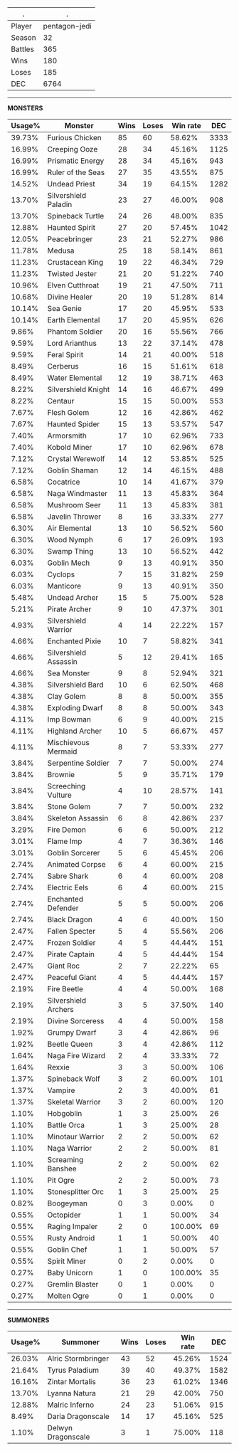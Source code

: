 .|.
|-|-
Player|pentagon-jedi
Season|32
Battles|365
Wins|180
Loses|185
DEC|6764

---
**MONSTERS**

Usage%|Monster|Wins|Loses|Win rate|DEC|
-|-|-|-|-|-|
39.73%|Furious Chicken|85|60|58.62%|3333|
16.99%|Creeping Ooze|28|34|45.16%|1125|
16.99%|Prismatic Energy|28|34|45.16%|943|
16.99%|Ruler of the Seas|27|35|43.55%|875|
14.52%|Undead Priest|34|19|64.15%|1282|
13.70%|Silvershield Paladin|23|27|46.00%|908|
13.70%|Spineback Turtle|24|26|48.00%|835|
12.88%|Haunted Spirit|27|20|57.45%|1042|
12.05%|Peacebringer|23|21|52.27%|986|
11.78%|Medusa|25|18|58.14%|861|
11.23%|Crustacean King|19|22|46.34%|729|
11.23%|Twisted Jester|21|20|51.22%|740|
10.96%|Elven Cutthroat|19|21|47.50%|711|
10.68%|Divine Healer|20|19|51.28%|814|
10.14%|Sea Genie|17|20|45.95%|533|
10.14%|Earth Elemental|17|20|45.95%|626|
9.86%|Phantom Soldier|20|16|55.56%|766|
9.59%|Lord Arianthus|13|22|37.14%|478|
9.59%|Feral Spirit|14|21|40.00%|518|
8.49%|Cerberus|16|15|51.61%|618|
8.49%|Water Elemental|12|19|38.71%|463|
8.22%|Silvershield Knight|14|16|46.67%|499|
8.22%|Centaur|15|15|50.00%|553|
7.67%|Flesh Golem|12|16|42.86%|462|
7.67%|Haunted Spider|15|13|53.57%|547|
7.40%|Armorsmith|17|10|62.96%|733|
7.40%|Kobold Miner|17|10|62.96%|678|
7.12%|Crystal Werewolf|14|12|53.85%|525|
7.12%|Goblin Shaman|12|14|46.15%|488|
6.58%|Cocatrice|10|14|41.67%|379|
6.58%|Naga Windmaster|11|13|45.83%|364|
6.58%|Mushroom Seer|11|13|45.83%|381|
6.58%|Javelin Thrower|8|16|33.33%|277|
6.30%|Air Elemental|13|10|56.52%|560|
6.30%|Wood Nymph|6|17|26.09%|193|
6.30%|Swamp Thing|13|10|56.52%|442|
6.03%|Goblin Mech|9|13|40.91%|350|
6.03%|Cyclops|7|15|31.82%|259|
6.03%|Manticore|9|13|40.91%|350|
5.48%|Undead Archer|15|5|75.00%|528|
5.21%|Pirate Archer|9|10|47.37%|301|
4.93%|Silvershield Warrior|4|14|22.22%|157|
4.66%|Enchanted Pixie|10|7|58.82%|341|
4.66%|Silvershield Assassin|5|12|29.41%|165|
4.66%|Sea Monster|9|8|52.94%|321|
4.38%|Silvershield Bard|10|6|62.50%|468|
4.38%|Clay Golem|8|8|50.00%|355|
4.38%|Exploding Dwarf|8|8|50.00%|343|
4.11%|Imp Bowman|6|9|40.00%|215|
4.11%|Highland Archer|10|5|66.67%|457|
4.11%|Mischievous Mermaid|8|7|53.33%|277|
3.84%|Serpentine Soldier|7|7|50.00%|274|
3.84%|Brownie|5|9|35.71%|179|
3.84%|Screeching Vulture|4|10|28.57%|141|
3.84%|Stone Golem|7|7|50.00%|232|
3.84%|Skeleton Assassin|6|8|42.86%|237|
3.29%|Fire Demon|6|6|50.00%|212|
3.01%|Flame Imp|4|7|36.36%|146|
3.01%|Goblin Sorcerer|5|6|45.45%|206|
2.74%|Animated Corpse|6|4|60.00%|215|
2.74%|Sabre Shark|6|4|60.00%|208|
2.74%|Electric Eels|6|4|60.00%|215|
2.74%|Enchanted Defender|5|5|50.00%|206|
2.74%|Black Dragon|4|6|40.00%|150|
2.47%|Fallen Specter|5|4|55.56%|206|
2.47%|Frozen Soldier|4|5|44.44%|151|
2.47%|Pirate Captain|4|5|44.44%|154|
2.47%|Giant Roc|2|7|22.22%|65|
2.47%|Peaceful Giant|4|5|44.44%|157|
2.19%|Fire Beetle|4|4|50.00%|168|
2.19%|Silvershield Archers|3|5|37.50%|140|
2.19%|Divine Sorceress|4|4|50.00%|158|
1.92%|Grumpy Dwarf|3|4|42.86%|96|
1.92%|Beetle Queen|3|4|42.86%|112|
1.64%|Naga Fire Wizard|2|4|33.33%|72|
1.64%|Rexxie|3|3|50.00%|106|
1.37%|Spineback Wolf|3|2|60.00%|101|
1.37%|Vampire|2|3|40.00%|61|
1.37%|Skeletal Warrior|3|2|60.00%|120|
1.10%|Hobgoblin|1|3|25.00%|26|
1.10%|Battle Orca|1|3|25.00%|28|
1.10%|Minotaur Warrior|2|2|50.00%|62|
1.10%|Naga Warrior|2|2|50.00%|81|
1.10%|Screaming Banshee|2|2|50.00%|62|
1.10%|Pit Ogre|2|2|50.00%|73|
1.10%|Stonesplitter Orc|1|3|25.00%|25|
0.82%|Boogeyman|0|3|0.00%|0|
0.55%|Octopider|1|1|50.00%|34|
0.55%|Raging Impaler|2|0|100.00%|69|
0.55%|Rusty Android|1|1|50.00%|40|
0.55%|Goblin Chef|1|1|50.00%|57|
0.55%|Spirit Miner|0|2|0.00%|0|
0.27%|Baby Unicorn|1|0|100.00%|35|
0.27%|Gremlin Blaster|0|1|0.00%|0|
0.27%|Molten Ogre|0|1|0.00%|0|

---
**SUMMONERS**

Usage%|Summoner|Wins|Loses|Win rate|DEC|
-|-|-|-|-|-|
26.03%|Alric Stormbringer|43|52|45.26%|1524|
21.64%|Tyrus Paladium|39|40|49.37%|1582|
16.16%|Zintar Mortalis|36|23|61.02%|1346|
13.70%|Lyanna Natura|21|29|42.00%|750|
12.88%|Malric Inferno|24|23|51.06%|915|
8.49%|Daria Dragonscale|14|17|45.16%|525|
1.10%|Delwyn Dragonscale|3|1|75.00%|118|
